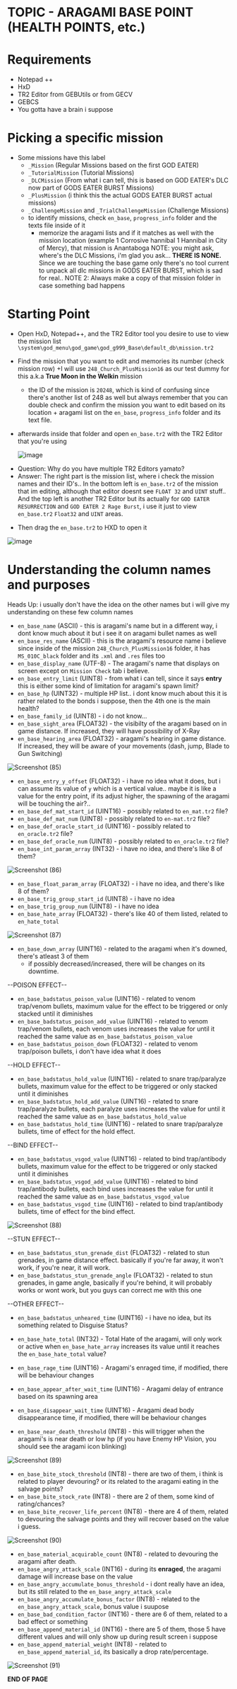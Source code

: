 # TOPIC - ARAGAMI BASE POINT (HEALTH POINTS, etc.)
# Requirements
- Notepad ++
- HxD
- TR2 Editor from GEBUtils or from GECV
- GEBCS
- You gotta have a brain i suppose

# Picking a specific mission
- Some missions have this label
  + `_Mission` (Regular Missions based on the first GOD EATER)
  + `_TutorialMission` (Tutorial Missions)
  + `_DLCMission` (From what i can tell, this is based on GOD EATER's DLC now part of GODS EATER BURST Missions)
  + `_PlusMission` (i think this the actual GODS EATER BURST actual missions)
  + `_ChallengeMission` and `_TrialChallengeMission` (Challenge Missions)
  + to identify missions, check `en_base`, `progress_info` folder and the texts file inside of it
    + memorize the aragami lists and if it matches as well with the mission location
      (example 1 Corrosive hannibal 1 Hannibal in City of Mercy), that mission is Anantaboga
NOTE: you might ask, where's the DLC Missions, i'm glad you ask... **THERE IS NONE.** Since we are touching the base game only
there's no tool current to unpack all dlc missions in GODS EATER BURST, which is sad for real..
NOTE 2: Always make a copy of that mission folder in case something bad happens

# Starting Point
- Open HxD, Notepad++, and the TR2 Editor tool you desire to use to view the mission list `\system\god_menu\god_game\god_g999_Base\default_db\mission.tr2`
- Find the mission that you want to edit and memories its number (check mission row)
  +I will use `248_Church_PlusMission16` as our test dummy for this a.k.a **True Moon in the Welkin** mission
    + the ID of the mission is `20248`, which is kind of confusing since there's another list of 248 as well but always remember
      that you can double check and confirm the mission you want to edit based on its location + aragami list on the `en_base`, `progress_info` folder and its
      text file.
- afterwards inside that folder and open `en_base.tr2` with the TR2 Editor that you're using


  ![image](https://github.com/nachotacos69/WikiEater/assets/99103531/4b01740f-fdf5-4367-ad70-5b6bed0a3b9e)


* Question: Why do you have multiple TR2 Editors yamato?
* Answer: The right part is the mission list, where i check the mission names and their ID's.. In the bottom left is `en_base.tr2` of the mission that im editing, although that editor doesnt see `FLOAT 32` and `UINT` stuff.. And the top left is another TR2 Editor but its actually for `GOD EATER RESURRECTION` and `GOD EATER 2 Rage Burst`, i use it just to view `en_base.tr2` `Float32` and `UINT` areas.


- Then drag the `en_base.tr2` to HXD to open it

![image](https://github.com/nachotacos69/WikiEater/assets/99103531/15d63c28-5a33-4e36-807b-81b80d9d08a3)

# Understanding the column names and purposes
Heads Up: i usually don't have the idea on the other names but i will give my understanding on these few column names

- `en_base_name` (ASCII) - this is aragami's name but in a different way, i dont know much about it but i see it on aragami bullet names as well
- `en_base_res_name` (ASCII) - this is the aragami's resource name i believe since inside of the mission `248_Church_PlusMission16` folder, it has `MS_010C_black`
  folder and its `.xml` and `.res` files too
- `en_base_display_name` (UTF-8) - The aragami's name that displays on screen except on `Mission Check` tab i believe.
- `en_base_entry_limit` (UINT8) - from what i can tell, since it says **entry** this is either some kind of limitation for aragami's spawn limit?
- `en_base_hp` (UINT32) - multiple HP list.. i dont know much about this it is rather related to the bonds i suppose, then the 4th one is the main health?
- `en_base_family_id` (UINT8) - i do not know...
- `en_base_sight_area` (FLOAT32) - the visibilty of the aragami based on in game distance. If increased, they will have possibility of X-Ray
- `en_base_hearing_area` (FLOAT32) - aragami's hearing in game distance. If increased, they will be aware of your movements (dash, jump, Blade to Gun Switching)

![Screenshot (85)](https://github.com/nachotacos69/WikiEater/assets/99103531/73c17f84-77af-469a-b386-336d7e47260b)

- `en_base_entry_y_offset` (FLOAT32) - i have no idea what it does, but i can assume its value of `y` which is a vertical value.. maybe it is like a value
  for the entry point, if its adjust higher, the spawning of the aragami will be touching the air?..
- `en_base_def_mat_start_id` (UINT16) - possibly related to `en_mat.tr2` file?
- `en_base_def_mat_num` (UINT8) - possibly related to `en-mat.tr2` file?
- `en_base_def_oracle_start_id` (UINT16) - possibly related to `en_oracle.tr2` file?
- `en_base_def_oracle_num` (UINT8) - possibly related to `en_oracle.tr2` file?
- `en_base_int_param_array` (INT32) - i have no idea, and there's like 8 of them?

![Screenshot (86)](https://github.com/nachotacos69/WikiEater/assets/99103531/d9134782-9617-48df-b037-a82f41f02ad7)


- `en_base_float_param_array` (FLOAT32) - i have no idea, and there's like 8 of them?
- `en_base_trig_group_start_id` (UINT8) - i have no idea
- `en_base_trig_group_num` (UINT8) - i have no idea
- `en_base_hate_array` (FLOAT32) - there's like 40 of them listed, related to `en_hate_total`

![Screenshot (87)](https://github.com/nachotacos69/WikiEater/assets/99103531/1e421a25-f458-44e3-9e3f-37dc8dfd8244)

- `en_base_down_array` (UINT16) - related to the aragami when it's downed, there's atleast 3 of them
    + if possibly decreased/increased, there will be changes on its downtime.

--POISON EFFECT--
- `en_base_badstatus_poison_value` (UINT16) - related to venom trap/venom bullets, maximum value for the effect to be triggered or only stacked until it diminishes
- `en_base_badstatus_poison_add_value` (UINT16) - related to venom trap/venom bullets, each venom uses increases the value for until it reached the same value as `en_base_badstatus_poison_value`
- `en_base_badstatus_poison_down` (FLOAT32) - related to venom trap/poison bullets, i don't have idea what it does

--HOLD EFFECT--
- `en_base_badstatus_hold_value` (UINT16) - related to snare trap/paralyze bullets, maximum value for the effect to be triggered or only stacked until it diminishes
- `en_base_badstatus_hold_add_value` (UINT16) - related to snare trap/paralyze bullets, each paralyze uses increases the value for until it reached the same value as `en_base_badstatus_hold_value`
- `en_base_badstatus_hold_time` (UINT16) - related to snare trap/paralyze bullets, time of effect for the hold effect.
  
--BIND EFFECT--
- `en_base_badstatus_vsgod_value` (UINT16) - related to bind trap/antibody bullets, maximum value for the effect to be triggered or only stacked until it diminishes
- `en_base_badstatus_vsgod_add_value` (UINT16) - related to bind trap/antibody bullets, each bind uses increases the value for until it reached the same value as `en_base_badstatus_vsgod_value`
- `en_base_badstatus_vsgod_time` (UINT16) - related to bind trap/antibody bullets, time of effect for the bind effect.


![Screenshot (88)](https://github.com/nachotacos69/WikiEater/assets/99103531/e9ae9b42-0851-4c68-9443-580058bf9cf0)


--STUN EFFECT--
- `en_base_badstatus_stun_grenade_dist` (FLOAT32) - related to stun grenades, in game distance effect. basically if you're far away, it won't work, if you're near, it will work.
- `en_base_badstatus_stun_grenade_angle` (FLOAT32) - related to stun grenades, in game angle, basically if you're behind, it will probably works or wont work, but you guys can correct me with this one

--OTHER EFFECT--
- `en_base_badstatus_unheared_time` (UINT16) - i have no idea, but its something related to Disguise Status?


- `en_base_hate_total` (INT32) - Total Hate of the aragami, will only work or active when `en_base_hate_array` increases its value until it reaches the `en_base_hate_total` value?
- `en_base_rage_time` (UINT16) - Aragami's enraged time, if modified, there will be behaviour changes
- `en_base_appear_after_wait_time` (UINT16) - Aragami delay of entrance based on its spawning area
- `en_base_disappear_wait_time` (UINT16) - Aragami dead body disappearance time, if modified, there will be behaviour changes
- `en_base_near_death_threshold` (INT8) - this will trigger when the aragami's is near death or low hp (if you have Enemy HP Vision, you should see the aragami icon blinking)

![Screenshot (89)](https://github.com/nachotacos69/WikiEater/assets/99103531/790c8509-d212-4e21-ac53-9970550fd8ac)

- `en_base_bite_stock_threshold` (INT8) - there are two of them, i think is related to player devouring? or its related to the aragami eating in the salvage points?
- `en_base_bite_stock_rate` (INT8) - there are 2 of them, some kind of rating/chances?
- `en_base_bite_recover_life_percent` (INT8) - there are 4 of them, related to devouring the salvage points and they will recover based on the value i guess.

![Screenshot (90)](https://github.com/nachotacos69/WikiEater/assets/99103531/8d967331-301b-4277-8aac-68b5384d4a8c)


- `en_base_material_acquirable_count` (INT8) - related to devouring the aragami after death.
- `en_base_angry_attack_scale` (INT16) - during its **enraged**, the aragami damage will increase base on the value
- `en_base_angry_accumulate_bonus_threshold` - i dont really have an idea, but its still related to the `en_base_angry_attack_scale`
- `en_base_angry_accumulate_bonus_factor` (INT8) - related to the `en_base_angry_attack_scale`, bonus value i suupose
- `en_base_bad_condition_factor` (INT16) - there are 6 of them, related to a bad effect or something
- `en_base_append_material_id` (INT16) - there are 5 of them, those 5 have different values and will only show up during result screen i suppose
- `en_base_append_material_weight` (INT8) - related to `en_base_append_material_id`, its basically a drop rate/percentage.

![Screenshot (91)](https://github.com/nachotacos69/WikiEater/assets/99103531/c754bf1c-eea1-4eb7-9a4a-1cec1b99674d)

**END OF PAGE**
